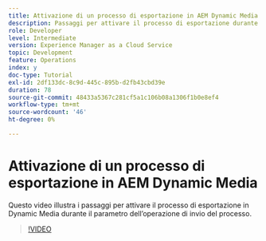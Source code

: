 ```yaml
---
title: Attivazione di un processo di esportazione in AEM Dynamic Media
description: Passaggi per attivare il processo di esportazione durante l’operazione di invio del processo in Dynamic Media.
role: Developer
level: Intermediate
version: Experience Manager as a Cloud Service
topic: Development
feature: Operations
index: y
doc-type: Tutorial
exl-id: 2df133dc-8c9d-445c-895b-d2fb43cbd39e
duration: 78
source-git-commit: 48433a5367c281cf5a1c106b08a1306f1b0e8ef4
workflow-type: tm+mt
source-wordcount: '46'
ht-degree: 0%

---
```


# Attivazione di un processo di esportazione in AEM Dynamic Media

Questo video illustra i passaggi per attivare il processo di esportazione in Dynamic Media durante il parametro dell’operazione di invio del processo.

>[!VIDEO](https://video.tv.adobe.com/v/3417838?quality=12&learn=on&captions=ita)
